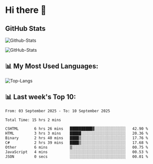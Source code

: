 # Hi there 👋

## GitHub Stats
![Github-Stats](https://github-readme-stats-sigma-five.vercel.app/api?username=ltorson&show_icons=true&theme=radical&count_private=true&show=reviews,discussions_started,discussions_answered,prs_merged,prs_merged_percentage)

![GitHub-Stats](https://github-readme-stats.vercel.app/api/wakatime?username=LeeTorson&theme=synthwave&size_weight=0.5&count_weight=0.5&title_color=36F9F6&langs_count=10&count_private=true)

## 📊 My Most Used Languages:
![Top-Langs](https://github-readme-stats-sigma-five.vercel.app/api/top-langs/?username=LTorson&layout=compact&langs_count=10)


## 📊 Last week's Top 10:
<!--START_SECTION:waka-->

```txt
From: 03 September 2025 - To: 10 September 2025

Total Time: 15 hrs 2 mins

CSHTML       6 hrs 26 mins   ██████████▓░░░░░░░░░░░░░░   42.90 %
HTML         3 hrs 3 mins    █████░░░░░░░░░░░░░░░░░░░░   20.36 %
Binary       2 hrs 40 mins   ████▒░░░░░░░░░░░░░░░░░░░░   17.76 %
C#           2 hrs 39 mins   ████▒░░░░░░░░░░░░░░░░░░░░   17.68 %
Other        6 mins          ▒░░░░░░░░░░░░░░░░░░░░░░░░   00.75 %
JavaScript   4 mins          ░░░░░░░░░░░░░░░░░░░░░░░░░   00.53 %
JSON         0 secs          ░░░░░░░░░░░░░░░░░░░░░░░░░   00.01 %
```

<!--END_SECTION:waka-->
